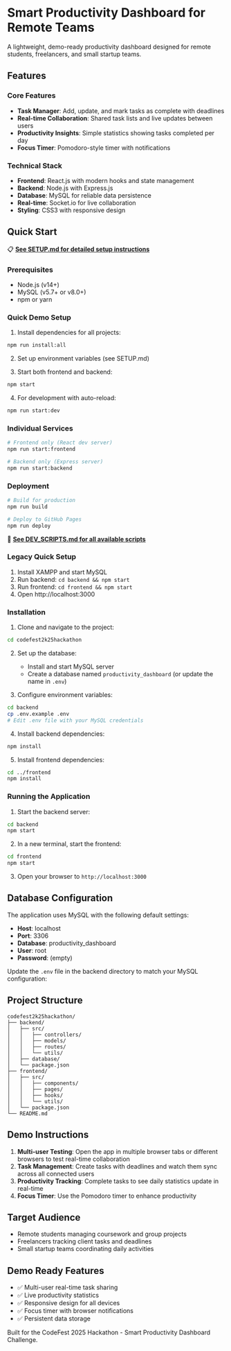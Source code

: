 # Smart Productivity Dashboard for Remote Teams

A lightweight, demo-ready productivity dashboard designed for remote students, freelancers, and small startup teams.

## Features

### Core Features
- **Task Manager**: Add, update, and mark tasks as complete with deadlines
- **Real-time Collaboration**: Shared task lists and live updates between users
- **Productivity Insights**: Simple statistics showing tasks completed per day
- **Focus Timer**: Pomodoro-style timer with notifications

### Technical Stack
- **Frontend**: React.js with modern hooks and state management
- **Backend**: Node.js with Express.js
- **Database**: MySQL for reliable data persistence
- **Real-time**: Socket.io for live collaboration
- **Styling**: CSS3 with responsive design

## Quick Start

📋 **[See SETUP.md for detailed setup instructions](./SETUP.md)**

### Prerequisites
- Node.js (v14+)
- MySQL (v5.7+ or v8.0+)
- npm or yarn

### Quick Demo Setup
1. Install dependencies for all projects:
```bash
npm run install:all
```

2. Set up environment variables (see SETUP.md)

3. Start both frontend and backend:
```bash
npm start
```

4. For development with auto-reload:
```bash
npm run start:dev
```

### Individual Services
```bash
# Frontend only (React dev server)
npm run start:frontend

# Backend only (Express server)
npm run start:backend
```

### Deployment
```bash
# Build for production
npm run build

# Deploy to GitHub Pages
npm run deploy
```

📖 **[See DEV_SCRIPTS.md for all available scripts](./DEV_SCRIPTS.md)**

### Legacy Quick Setup
1. Install XAMPP and start MySQL
2. Run backend: `cd backend && npm start`
3. Run frontend: `cd frontend && npm start`
4. Open http://localhost:3000

### Installation

1. Clone and navigate to the project:
```bash
cd codefest2k25hackathon
```

2. Set up the database:
   - Install and start MySQL server
   - Create a database named `productivity_dashboard` (or update the name in `.env`)

3. Configure environment variables:
```bash
cd backend
cp .env.example .env
# Edit .env file with your MySQL credentials
```

4. Install backend dependencies:
```bash
npm install
```

5. Install frontend dependencies:
```bash
cd ../frontend
npm install
```

### Running the Application

1. Start the backend server:
```bash
cd backend
npm start
```

2. In a new terminal, start the frontend:
```bash
cd frontend
npm start
```

3. Open your browser to `http://localhost:3000`

## Database Configuration

The application uses MySQL with the following default settings:
- **Host**: localhost
- **Port**: 3306
- **Database**: productivity_dashboard
- **User**: root
- **Password**: (empty)

Update the `.env` file in the backend directory to match your MySQL configuration:

## Project Structure

```
codefest2k25hackathon/
├── backend/
│   ├── src/
│   │   ├── controllers/
│   │   ├── models/
│   │   ├── routes/
│   │   └── utils/
│   ├── database/
│   └── package.json
├── frontend/
│   ├── src/
│   │   ├── components/
│   │   ├── pages/
│   │   ├── hooks/
│   │   └── utils/
│   └── package.json
└── README.md
```

## Demo Instructions

1. **Multi-user Testing**: Open the app in multiple browser tabs or different browsers to test real-time collaboration
2. **Task Management**: Create tasks with deadlines and watch them sync across all connected users
3. **Productivity Tracking**: Complete tasks to see daily statistics update in real-time
4. **Focus Timer**: Use the Pomodoro timer to enhance productivity

## Target Audience
- Remote students managing coursework and group projects
- Freelancers tracking client tasks and deadlines
- Small startup teams coordinating daily activities

## Demo Ready Features
- ✅ Multi-user real-time task sharing
- ✅ Live productivity statistics
- ✅ Responsive design for all devices
- ✅ Focus timer with browser notifications
- ✅ Persistent data storage

Built for the CodeFest 2025 Hackathon - Smart Productivity Dashboard Challenge.
